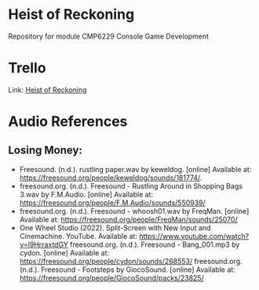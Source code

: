 # Heist of Reckoning

Repository for module CMP6229 Console Game Development

# Trello

Link: [Heist of Reckoning](https://trello.com/b/uKZ0Kifl/kanban-heist-of-reckoning)

# Audio References

## Losing Money:

- Freesound. (n.d.). rustling paper.wav by keweldog. [online] Available at: https://freesound.org/people/keweldog/sounds/181774/.
- freesound.org. (n.d.). Freesound - Rustling Around in Shopping Bags 3.wav by F.M.Audio. [online] Available at: https://freesound.org/people/F.M.Audio/sounds/550939/
- freesound.org. (n.d.). Freesound - whoosh01.wav by FreqMan. [online] Available at: https://freesound.org/people/FreqMan/sounds/25070/
- One Wheel Studio (2022). Split-Screen with New Input and Cinemachine. YouTube. Available at: https://www.youtube.com/watch?v=l9HrraxtdGY
  freesound.org. (n.d.). Freesound - Bang_001.mp3 by cydon. [online] Available at: https://freesound.org/people/cydon/sounds/268553/
  freesound.org. (n.d.). Freesound - Footsteps by GiocoSound. [online] Available at: https://freesound.org/people/GiocoSound/packs/23825/
  ‌
